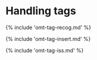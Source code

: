 # Handling tags
<!-- todo: use autocompleter -->

<!-- section: recognzing tags -->
{% include 'omt-tag-recog.md' %}

<!-- section: tag insertion -->
{% include 'omt-tag-insert.md' %}

<!-- section: tag insertion -->
{% include 'omt-tag-iss.md' %}

